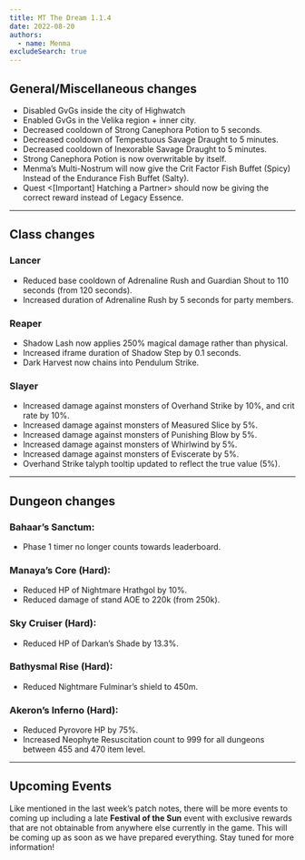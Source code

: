 ```yaml
---
title: MT The Dream 1.1.4
date: 2022-08-20
authors:
  - name: Menma
excludeSearch: true
---
```


## General/Miscellaneous changes
- Disabled GvGs inside the city of Highwatch
- Enabled GvGs in the Velika region + inner city.
- Decreased cooldown of Strong Canephora Potion to 5 seconds.
- Decreased cooldown of Tempestuous Savage Draught to 5 minutes.
- Decreased cooldown of Inexorable Savage Draught to 5 minutes.
- Strong Canephora Potion is now overwritable by itself.
- Menma’s Multi-Nostrum will now give the Crit Factor Fish Buffet (Spicy) Instead of the Endurance Fish Buffet (Salty).
- Quest <[Important] Hatching a Partner> should now be giving the correct reward instead of Legacy Essence.

<hr/>

## Class changes
### Lancer
  - Reduced base cooldown of Adrenaline Rush and Guardian Shout to 110 seconds (from 120 seconds).
  - Increased duration of Adrenaline Rush by 5 seconds for party members.
### Reaper
  - Shadow Lash now applies 250% magical damage rather than physical.
  - Increased iframe duration of Shadow Step by 0.1 seconds.
  - Dark Harvest now chains into Pendulum Strike.
### Slayer
  - Increased damage against monsters of Overhand Strike by 10%, and crit rate by 10%.
  - Increased damage against monsters of Measured Slice by 5%.
  - Increased damage against monsters of Punishing Blow by 5%.
  - Increased damage against monsters of Whirlwind by 5%.
  - Increased damage against monsters of Eviscerate by 5%.
  - Overhand Strike talyph tooltip updated to reflect the true value (5%).

<hr/>

## Dungeon changes
### Bahaar’s Sanctum:
  - Phase 1 timer no longer counts towards leaderboard.
### Manaya’s Core (Hard):
  - Reduced HP of Nightmare Hrathgol by 10%.
  - Reduced damage of stand AOE to 220k (from 250k).
### Sky Cruiser (Hard):
  - Reduced HP of Darkan’s Shade by 13.3%.
### Bathysmal Rise (Hard):
  - Reduced Nightmare Fulminar’s shield to 450m.
### Akeron’s Inferno (Hard):
  - Reduced Pyrovore HP by 75%.
- Increased Neophyte Resuscitation count to 999 for all dungeons between 455 and 470 item level.

<hr/>

## Upcoming Events

Like mentioned in the last week’s patch notes, there will be more events to coming up including a late **Festival of the Sun** event with exclusive rewards that are not obtainable from anywhere else currently in the game. This will be coming up as soon as we have prepared everything. Stay tuned for more information!